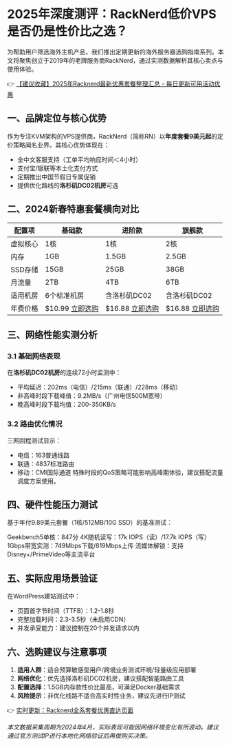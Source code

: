 # 2025年深度测评：RackNerd低价VPS是否仍是性价比之选？

为帮助用户筛选海外主机产品，我们推出定期更新的海外服务器选购指南系列。本文将聚焦创立于2019年的老牌服务商RackNerd，通过实测数据解析其核心卖点与使用体验。

👉 [【建议收藏】2025年Racknerd最新优惠套餐整理汇总 - 每日更新可用活动优惠](https://bit.ly/Rack_Nerd)

## 一、品牌定位与核心优势
作为专注KVM架构的VPS提供商，RackNerd（简称RN）以**年度套餐9美元起**的定价策略闻名业界。其核心优势体现在：
- 全中文客服支持（工单平均响应时间＜4小时）
- 支付宝/银联等本土化支付方式
- 定期推出中国节假日专属促销
- 提供优化路线的**洛杉矶DC02机房**可选

## 二、2024新春特惠套餐横向对比
| 配置项        | 基础款              | 进阶款               | 旗舰款               |
|---------------|---------------------|----------------------|---------------------|
| 虚拟核心      | 1核                 | 1核                  | 2核                 |
| 内存          | 1GB                 | 1.5GB                | 2.5GB               |
| SSD存储       | 15GB                | 25GB                 | 38GB                |
| 月流量        | 2TB                 | 4TB                  | 6TB                 |
| 适用机房      | 6个标准机房         | 含洛杉矶DC02         | 含洛杉矶DC02        |
| 年费价格      | $10.99 [立即选购](https://bit.ly/Rack_Nerd) | $16.88 [立即选购](https://bit.ly/Rack_Nerd) | $16.88 [立即选购](https://bit.ly/Rack_Nerd) |

## 三、网络性能实测分析
### 3.1 基础网络表现
在**洛杉矶DC02机房**的连续72小时监测中：
- 平均延迟：202ms（电信）/215ms（联通）/228ms（移动）
- 非高峰时段下载峰值：9.2MB/s（广州电信500M宽带）
- 晚高峰时段下载均值：200-350KB/s

### 3.2 路由优化情况
三网回程测试显示：
- 电信：163普通线路
- 联通：4837标准路由
- 移动：CMI国际通道
特殊时段的QoS策略可能影响高峰期体验，建议搭配流量调度方案使用。

## 四、硬件性能压力测试
基于年付9.89美元套餐（1核/512MB/10G SSD）的基准测试：

Geekbench5单核：847分
4K随机读写：17k IOPS（读）/17.7k IOPS（写）
1Gbps带宽实测：749Mbps下载/819Mbps上传
流媒体解锁：支持Disney+/PrimeVideo等主流平台

## 五、实际应用场景验证
在WordPress建站测试中：
- 页面首字节时间（TTFB）：1.2-1.8秒
- 完整加载时间：2.3-3.5秒（未启用CDN）
- 并发承受能力：建议控制在20个并发请求以内

## 六、选购建议与注意事项
1. **适用人群**：适合预算敏感型用户/跨境业务测试环境/轻量级应用部署
2. **网络优化**：优先选择洛杉矶DC02机房，建议搭配智能路由工具
3. **配置选择**：1.5GB内存款性价比最高，可满足Docker基础需求
4. **风险提示**：非优化线路不适合高实时性业务，建议先进行IP测试

👉 [实时更新：Racknerd全系套餐优惠直达页面](https://bit.ly/Rack_Nerd)

*本文数据采集周期为2024年4月，实际表现可能因网络环境变化有所波动。建议通过官方测试IP进行本地化网络验证后再做购买决策。*